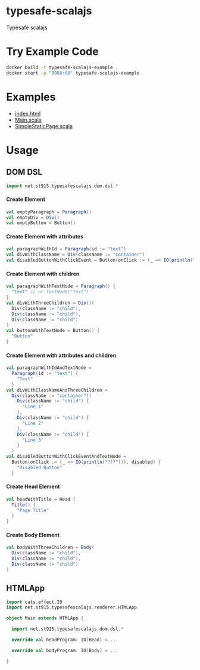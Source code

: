 # typesafe-scalajs
Typesafe scalajs

# Try Example Code
```bash
docker build -t typesafe-scalajs-example .
docker start -p "8080:80" typesafe-scalajs-example
```

# Examples
* [index.html](https://github.com/stouma915/typesafe-scalajs/blob/main/examples/src/main/resources/index.html)
* [Main.scala](https://github.com/stouma915/typesafe-scalajs/blob/main/examples/src/main/scala/net/st915/typesafescalajs/examples/Main.scala)
* [SimpleStaticPage.scala](https://github.com/stouma915/typesafe-scalajs/blob/main/examples/src/main/scala/net/st915/typesafescalajs/examples/SimpleStaticPage.scala)

# Usage
## DOM DSL
```scala
import net.st915.typesafescalajs.dom.dsl.*
```

#### Create Element
```scala
val emptyParagraph = Paragraph()
val emptyDiv = Div()
val emptyButton = Button()
```

#### Create Element with attributes
```scala
val paragraphWithId = Paragraph(id := "text")
val divWithClassName = Div(className := "container")
val disabledButtonWithClickEvent = Button(onClick := (_ => IO(println("clicked"))), disabled)
```

#### Create Element with children
```scala
val paragraphWithTextNode = Paragraph() {
  "Text" // or TextNode("Text")
}
val divWithThreeChildren = Div()(
  Div(className := "child"),
  Div(className := "child"),
  Div(className := "child")
)
val buttonWithTextNode = Button() {
  "Button"
}
```

#### Create Element with attributes and children
```scala
val paragraphWithIdAndTextNode =
  Paragraph(id := "text") {
    "Text"
  }
val divWithClassNameAndThreeChildren =
  Div(className := "container")(
    Div(className := "child") {
      "Line 1"
    },
    Div(className := "child") {
      "Line 2"
    },
    Div(className := "child") {
      "Line 3"
    }
  )
val disabledButtonWithClickEventAndTextNode =
  Button(onClick := (_ => IO(println("???"))), disabled) {
    "Disabled Button"
  }
```

#### Create Head Element
```scala
val headWithTitle = Head {
  Title() {
    "Page Title"
  }
}
```

#### Create Body Element
```scala
val bodyWithThreeChildren = Body(
  Div(className := "child"),
  Div(className := "child"),
  Div(className := "child")
)
```

## HTMLApp
```scala
import cats.effect.IO
import net.st915.typesafescalajs.renderer.HTMLApp

object Main extends HTMLApp {

  import net.st915.typesafescalajs.dom.dsl.*

  override val headProgram: IO[Head] = ...

  override val bodyProgram: IO[Body] = ...

}
```

